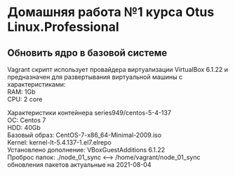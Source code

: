 # Домашняя работа №1 курса Otus Linux.Professional  
## Обновить ядро в базовой системе  

Vagrant скрипт использует провайдера виртуализации VirtualBox 6.1.22 и предназначен для развертывания виртуальной машины с характеристиками:  
RAM: 1Gb  
CPU: 2 core  

Характеристики контейнера series949/centos-5-4-137  
ОС: Centos 7  
HDD: 40Gb  
Базовый образ: CentOS-7-x86_64-Minimal-2009.iso  
Kernel: kernel-lt-5.4.137-1.el7.elrepo  
Установлено дополнение: VBoxGuestAdditions 6.1.22  
Проброс папок: ./node_01_sync <--> /home/vagrant/node_01_sync  
обновления пакетов актуальные на 2021-08-04  
